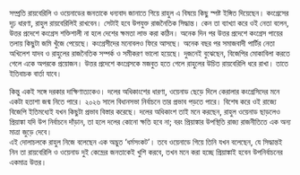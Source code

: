 সম্প্রতি রায়বেরিলি ও ওয়েনাডের জনতাকে ধন্যবাদ জানাতে গিয়ে রাহুল এ বিষয়ে কিছু স্পষ্ট ইঙ্গিত দিয়েছেন। কংগ্রেসের দৃঢ় ধারণা, রাহুল রায়বেরিলিই রাখবেন। সেটাই হবে উপযুক্ত রাজনৈতিক সিদ্ধান্ত। কেন তা ব্যাখ্যা করে ওই নেতা বলেন, উত্তর প্রদেশে কংগ্রেস শক্তিশালী না হলে দেশের ক্ষমতা লাভ করা কঠিন। অনেক দিন পর উত্তর প্রদেশে কংগ্রেস পায়ের তলায় কিছুটা জমি খুঁজে পেয়েছে। কংগ্রেসীদের মনোবলও ফিরে আসছে। অনেক বছর পর সমাজবাদী পার্টির নেতা অখিলেশ যাদব ও রাহুলের রাজনৈতিক সম্পর্ক ও সমীকরণ ভালো হয়েছে। দুজনেই বুঝেছেন, বিজেপির মোকাবিলা করতে গেলে একে অপরকে প্রয়োজন। উত্তর প্রদেশে কংগ্রেসকে মজবুত হতে গেলে রাহুলের উচিত রায়বেরিলি ধরে রাখা। তাতে ইতিবাচক বার্তা যাবে।

কিন্তু একই সঙ্গে দরকার দাক্ষিণাত্যকেও। দলের অধিকাংশের ধারণা, ওয়েনাড ছেড়ে দিলে কেরালার কংগ্রেসিদের মনে একটা হতাশা জন্ম নিতে পারে। ২০২৬ সালে বিধানসভা নির্বাচনে তার প্রভাব পড়তে পারে। বিশেষ করে ওই রাজ্যে বিজেপি ইতিমধ্যেই যখন কিছুটা প্রভাব বিস্তার করেছে। দলের অধিকাংশ তাই মনে করছেন, রাহুল ওয়েনাড ছাড়লেও প্রিয়াঙ্কা যদি উপ নির্বাচনে দাঁড়ান, তা হলে দলের কোনো ক্ষতি হবে না; বরং প্রিয়াঙ্কার উপস্থিতি রাজ্য রাজনীতিতে এক অন্য মাত্রা জুড়ে দেবে।  
এই দোলাচলকে রাহুল নিজে বলেছেন এক অদ্ভুত ‘ধর্মসংকট’। তবে ওয়েনাডে গিয়ে তিনি যখন বলেছেন, যে সিদ্ধান্তই নিন তা রায়বেরিলি ও ওয়েনাড দুই কেন্দ্রের জনতাকেই খুশি করবে, তখন মনে করা হচ্ছে প্রিয়াঙ্কাই হবেন উপনির্বাচনের একমাত্র উত্তর।
